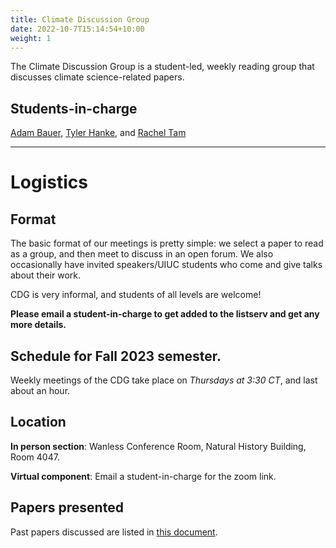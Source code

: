 ```yaml
---
title: Climate Discussion Group
date: 2022-10-7T15:14:54+10:00
weight: 1
---
```


The Climate Discussion Group is a student-led, weekly reading group that discusses climate science-related papers.

## Students-in-charge
[Adam Bauer](https://cdds-at-uiuc.github.io/team/adam-bauer/), [Tyler Hanke](https://cdds-at-uiuc.github.io/team/tyler-hanke/), and [Rachel Tam](https://cdds-at-uiuc.github.io/team/rachel-tam/)

---
# Logistics
## Format
The basic format of our meetings is pretty simple: we select a paper to read as a group, and then meet to discuss in an open forum. We also occasionally have invited speakers/UIUC students who come and give talks about their work.

CDG is very informal, and students of all levels are welcome! 

**Please email a student-in-charge to get added to the listserv and get any more details.**

## Schedule for Fall 2023 semester.
Weekly meetings of the CDG take place on *Thursdays at 3:30 CT*, and last about an hour. 

## Location
**In person section**: Wanless Conference Room, Natural History Building, Room 4047. 

**Virtual component**: Email a student-in-charge for the zoom link.

## Papers presented 
Past papers discussed are listed in [this document](https://docs.google.com/spreadsheets/d/1353SS65g51Cg05U6peOKijjNJpQbzkKkP-r1O4A09ms/edit?usp=sharing). 
